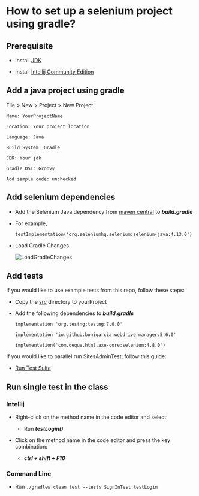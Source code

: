 # How to set up a selenium project using gradle?

## Prerequisite

- Install [JDK](https://www.oracle.com/java/technologies/downloads/)

- Install [Intellij Community Edition](https://www.jetbrains.com/idea/download/#section=linux)

## Add a java project using gradle

File > New > Project > New Project

    Name: YourProjectName

    Location: Your project location

    Language: Java

    Build System: Gradle

    JDK: Your jdk

    Gradle DSL: Groovy

    Add sample code: unchecked

## Add selenium dependencies

- Add the Selenium Java dependency from [maven central](https://mvnrepository.com/repos/central) to ***build.gradle***

- For example,

      testImplementation('org.seleniumhq.selenium:selenium-java:4.13.0')

- Load Gradle Changes

    ![LoadGradleChanges](https://user-images.githubusercontent.com/52661397/204166225-82c7f921-18f8-4f8e-b157-4e68773d25a1.png)

## Add tests

If you would like to use example tests from this repo, follow these steps:

- Copy the [src](src) directory to yourProject

- Add the following dependencies to ***build.gradle***

      implementation 'org.testng:testng:7.0.0'

      implementation 'io.github.bonigarcia:webdrivermanager:5.6.0'

      implementation('com.deque.html.axe-core:selenium:4.8.0')

If you would like to parallel run SitesAdminTest, follow this guide:

- [Run Test Suite](https://www.jetbrains.com/help/idea/testng.html#run-test-suite)

## Run single test in the class

### Intellij

- Right-click on the method name in the code editor and select:

  - Run ***testLogin()***

- Click on the method name in the code editor and press the key combination:

  - ***ctrl + shift + F10***

### Command Line

- Run  `./gradlew clean test --tests SignInTest.testLogin`